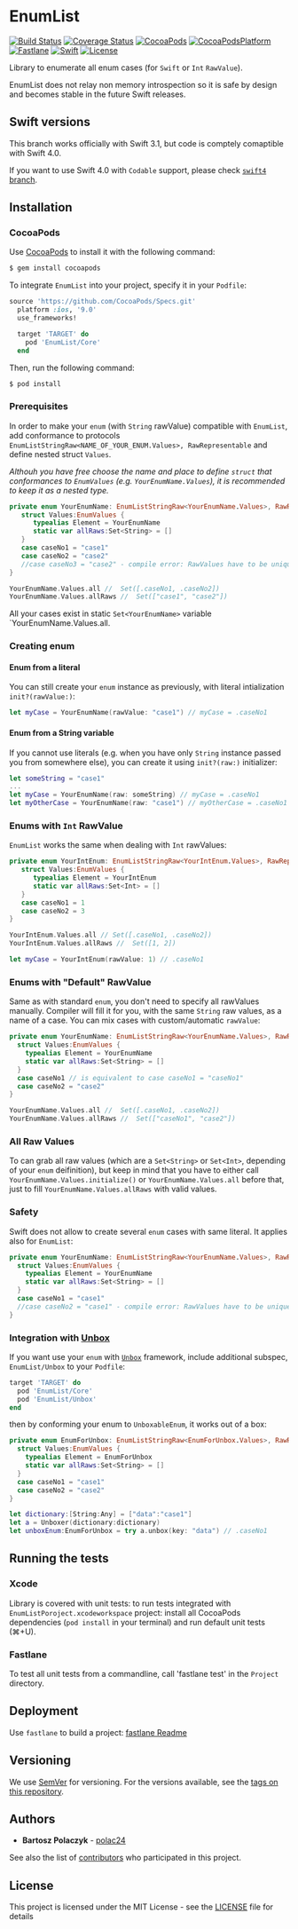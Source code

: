 # EnumList

[![Build Status][build-badge]][build-url]
[![Coverage Status][codecov-badge]][codecov-url]
[![CocoaPods][cocoapods-badge]][cocoapods-url]
[![CocoaPodsPlatform][cocoapods-platform-badge]][cocoapods-platform-url]
[![Fastlane][fastlane-badge]][fastlane-url]
[![Swift][swift-badge]][swift-url]
[![License][mit-badge]][mit-url]


Library to enumerate all enum cases (for `Swift` or `Int` `RawValue`). 

EnumList does not relay non memory introspection so it is safe by design and becomes stable in the future Swift releases.


## Swift versions

This branch works officially with Swift 3.1, but code is comptely comaptible with Swift 4.0.

If you want to use Swift 4.0 with `Codable` support, please check [`swift4` branch](https://github.com/polac24/EnumList/tree/swift4).

## Installation

### CocoaPods

Use [CocoaPods](http://cocoapods.org) to install it with the following command:

```bash
$ gem install cocoapods
```

To integrate `EnumList` into your  project, specify it in your `Podfile`:

```ruby
source 'https://github.com/CocoaPods/Specs.git'
  platform :ios, '9.0'
  use_frameworks!

  target 'TARGET' do
    pod 'EnumList/Core'
  end
```

Then, run the following command:

```bash
$ pod install
```

### Prerequisites

In order to make your `enum` (with `String` rawValue) compatible with `EnumList`, add conformance to protocols `EnumListStringRaw<NAME_OF_YOUR_ENUM.Values>, RawRepresentable` and define nested struct `Values`. 

*Althouh you have free choose the name and place to define `struct` that conformances to `EnumValues` (e.g. `YourEnumName.Values`), it is recommended to keep it as a nested type.*

```swift
private enum YourEnumName: EnumListStringRaw<YourEnumName.Values>, RawRepresentable{
   struct Values:EnumValues {
      typealias Element = YourEnumName
      static var allRaws:Set<String> = []
   }
   case caseNo1 = "case1"
   case caseNo2 = "case2"
   //case caseNo3 = "case2" - compile error: RawValues have to be unique
}

YourEnumName.Values.all //  Set([.caseNo1, .caseNo2]) 
YourEnumName.Values.allRaws //  Set(["case1", "case2"])

```

All your cases exist in static `Set<YourEnumName>` variable `YourEnumName.Values.all.

### Creating enum

#### Enum from a literal 

You can still create your `enum` instance as previously, with literal intialization `init?(rawValue:)`:

```swift
let myCase = YourEnumName(rawValue: "case1") // myCase = .caseNo1
```

#### Enum from a String variable

If you cannot use literals (e.g. when you have only `String` instance passed you from somewhere else), you can create it using `init?(raw:)` initializer:

```swift
let someString = "case1"
...
let myCase = YourEnumName(raw: someString) // myCase = .caseNo1
let myOtherCase = YourEnumName(raw: "case1") // myOtherCase = .caseNo1
```

### Enums with `Int` RawValue

`EnumList` works the same when dealing with `Int` rawValues:

```swift
private enum YourIntEnum: EnumListStringRaw<YourIntEnum.Values>, RawRepresentable{
   struct Values:EnumValues {
      typealias Element = YourIntEnum
      static var allRaws:Set<Int> = []
   }
   case caseNo1 = 1
   case caseNo2 = 3
}

YourIntEnum.Values.all // Set([.caseNo1, .caseNo2])
YourIntEnum.Values.allRaws //  Set([1, 2])

let myCase = YourIntEnum(rawValue: 1) // .caseNo1

```

### Enums with "Default" RawValue

Same as with standard `enum`, you don't need to specify all rawValues manually. Compiler will fill it for you, with the same `String` raw values, as a name of a case. You can mix cases with custom/automatic `rawValue`:

```swift
private enum YourEnumName: EnumListStringRaw<YourEnumName.Values>, RawRepresentable{
  struct Values:EnumValues {
    typealias Element = YourEnumName
    static var allRaws:Set<String> = []
  }
  case caseNo1 // is equivalent to case caseNo1 = "caseNo1"
  case caseNo2 = "case2"
}

YourEnumName.Values.all //  Set([.caseNo1, .caseNo2]) 
YourEnumName.Values.allRaws //  Set(["caseNo1", "case2"])

```


### All Raw Values

To can grab all raw values (which are a `Set<String>` or `Set<Int>`, depending of your `enum` deifinition), but keep in mind that you have to either call `YourEnumName.Values.initialize()` or `YourEnumName.Values.all` before that, just to fill `YourEnumName.Values.allRaws` with valid values.

### Safety

Swift does not allow to create several `enum` cases with same literal. It applies also for `EnumList`:

```swift
private enum YourEnumName: EnumListStringRaw<YourEnumName.Values>, RawRepresentable{
  struct Values:EnumValues {
    typealias Element = YourEnumName
    static var allRaws:Set<String> = []
  }
  case caseNo1 = "case1"
  //case caseNo2 = "case1" - compile error: RawValues have to be unique
}
```

### Integration with [Unbox](https://github.com/JohnSundell/Unbox)

If you want use your `enum` with [`Unbox`](https://github.com/JohnSundell/Unbox) framework, include additional subspec, `EnumList/Unbox` to your `Podfile`:

```ruby
target 'TARGET' do
  pod 'EnumList/Core'
  pod 'EnumList/Unbox'
end
```

then by conforming your enum to `UnboxableEnum`, it works out of a box: 

```swift 
private enum EnumForUnbox: EnumListStringRaw<EnumForUnbox.Values>, RawRepresentable, UnboxableEnum{
  struct Values:EnumValues {
    typealias Element = EnumForUnbox
    static var allRaws:Set<String> = []
  }
  case caseNo1 = "case1"
  case caseNo2 = "case2"
}

let dictionary:[String:Any] = ["data":"case1"]
let a = Unboxer(dictionary:dictionary)
let unboxEnum:EnumForUnbox = try a.unbox(key: "data") // .caseNo1
```

## Running the tests

### Xcode 
Library is covered with unit tests: to run tests integrated with `EnumListPoroject.xcodeworkspace` project: install all CocoaPods dependencies (`pod install` in your terminal) and run default unit tests (⌘+U). 

### Fastlane

To test all unit tests from a commandline, call 'fastlane test' in the `Project` directory.

## Deployment

Use `fastlane` to build a project: [fastlane Readme](Project/fastlane/)

## Versioning

We use [SemVer](http://semver.org/) for versioning. For the versions available, see the [tags on this repository](https://github.com/polac24/EnumList/tags). 

## Authors

* **Bartosz Polaczyk** - [polac24](https://github.com/polac24)

See also the list of [contributors](https://github.com/polac24/EnumList/contributors) who participated in this project.

## License

This project is licensed under the MIT License - see the [LICENSE](LICENSE) file for details



[swift-badge]: https://img.shields.io/badge/Swift-3.1-orange.svg?style=flat
[swift-url]: https://swift.org

[mit-badge]: https://img.shields.io/badge/License-MIT-blue.svg?style=flat
[mit-url]: https://tldrlegal.com/license/mit-license

[build-badge]: https://img.shields.io/travis/polac24/EnumList.svg?maxAge=0
[build-url]: https://travis-ci.org/polac24/EnumList

[codecov-badge]: https://img.shields.io/coveralls/polac24/EnumList.svg?maxAge=0
[codecov-url]: https://coveralls.io/github/polac24/EnumList

[fastlane-badge]: https://img.shields.io/badge/fastlane-2.35.1-yellow.svg
[fastlane-url]: Project/fastlane/Fastfile

[cocoapods-badge]: https://img.shields.io/cocoapods/v/EnumList.svg?maxAge=0
[cocoapods-url]: https://cocoapods.org/pods/EnumList

[cocoapods-platform-badge]: https://img.shields.io/cocoapods/p/EnumList.svg?maxAge=0
[cocoapods-platform-url]: https://cocoapods.org/pods/EnumList
